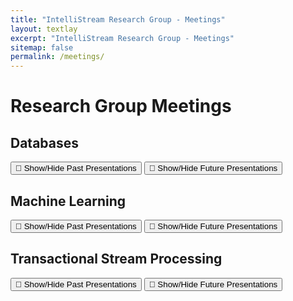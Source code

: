```yaml
---
title: "IntelliStream Research Group - Meetings"
layout: textlay
excerpt: "IntelliStream Research Group - Meetings"
sitemap: false
permalink: /meetings/
---
```


# Research Group Meetings

## Databases

<div class="presentation-section">
  <div id="databases_next" class="next-presentation"></div>
  <button onclick="toggleVisibility('databases_past')">📅 Show/Hide Past Presentations</button>
  <div id="databases_past" style="display:none"></div>
  <button onclick="toggleVisibility('databases_future')">📅 Show/Hide Future Presentations</button>
  <div id="databases_future" style="display:none"></div>
</div>

## Machine Learning

<div class="presentation-section">
  <div id="machine_learning_next" class="next-presentation"></div>
  <button onclick="toggleVisibility('machine_learning_past')">📅 Show/Hide Past Presentations</button>
  <div id="machine_learning_past" style="display:none"></div>
  <button onclick="toggleVisibility('machine_learning_future')">📅 Show/Hide Future Presentations</button>
  <div id="machine_learning_future" style="display:none"></div>
</div>

## Transactional Stream Processing

<div class="presentation-section">
  <div id="transactional_stream_processing_next" class="next-presentation"></div>
  <button onclick="toggleVisibility('transactional_stream_processing_past')">📅 Show/Hide Past Presentations</button>
  <div id="transactional_stream_processing_past" style="display:none"></div>
  <button onclick="toggleVisibility('transactional_stream_processing_future')">📅 Show/Hide Future Presentations</button>
  <div id="transactional_stream_processing_future" style="display:none"></div>
</div>
